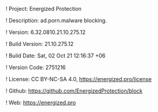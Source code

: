 ! Project: Energized Protection

! Description: ad.porn.malware blocking.

! Version: 6.32.0810.21.10.275.12

! Build Version: 21.10.275.12

! Build Date: Sat, 02 Oct 21 12:16:37 +06

! Version Code: 2751216

! License: CC BY-NC-SA 4.0, https://energized.pro/license

! Github: https://github.com/EnergizedProtection/block

! Web: https://energized.pro
